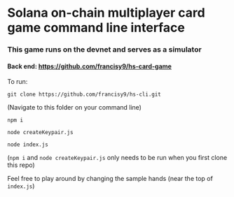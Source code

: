 # Solana on-chain multiplayer card game command line interface

### This game runs on the devnet and serves as a simulator
#### Back end: https://github.com/francisy9/hs-card-game

To run:

`git clone https://github.com/francisy9/hs-cli.git`

(Navigate to this folder on your command line)

`npm i`

`node createKeypair.js`

`node index.js`

(`npm i` and `node createKeypair.js` only needs to be run when you first clone this repo)

Feel free to play around by changing the sample hands (near the top of `index.js`)
